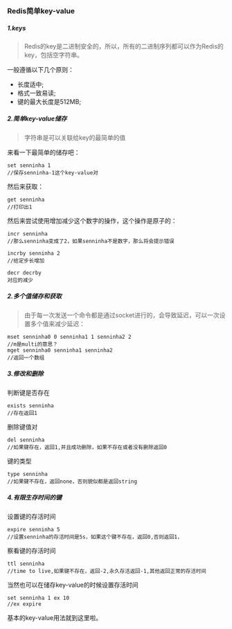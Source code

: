 ### Redis简单key-value

##### 1.keys

> Redis的key是二进制安全的，所以，所有的二进制序列都可以作为Redis的key，包括空字符串。

 一般遵循以下几个原则：

 - 长度适中;
 - 格式一致易读;
 - 键的最大长度是512MB;


##### 2.简单key-value储存

> 字符串是可以关联给key的最简单的值

来看一下最简单的储存吧：

```
set senninha 1
//保存senninha-1这个key-value对
```

然后来获取：

```
get senninha
//打印出1
```

然后来尝试使用增加减少这个数字的操作，这个操作是原子的：

```
incr senninha
//那么senninha变成了2，如果senninha不是数字，那么将会提示错误

incrby senninha 2
//给定步长增加

decr decrby
对应的减少
```



##### 2.多个值储存和获取

> 由于每一次发送一个命令都是通过socket进行的，会导致延迟，可以一次设置多个值来减少延迟：

```
mset senninha0 0 senninha1 1 senninha2 2
//m是multi的意思？
mget senninha0 senninha1 senninha2
//返回一个数组
```



##### 3.修改和删除

判断键是否存在

```
exists senninha
//存在返回1
```

删除键值对

```
del senninha
//如果键存在，返回1,并且成功删除，如果不存在或者没有删除返回0
```

键的类型

```
type senninha
//如果键不存在，返回none，否则貌似都是返回string
```



##### 4.有限生存时间的键

设置键的存活时间

```
expire senninha 5
//设置senninha的存活时间是5s，如果这个键不存在，返回0,否则返回1，
```

察看键的存活时间

```
ttl senninha
//time to live,如果键不存在，返回-2,永久存活返回-1,其他返回正常的存活时间
```

当然也可以在储存key-value的时候设置存活时间

```
set senninha 1 ex 10
//ex expire
```



基本的key-value用法就到这里啦。